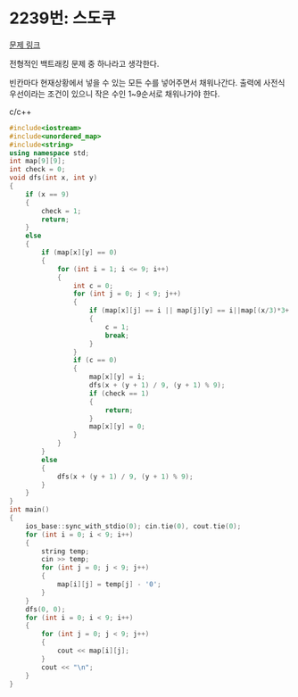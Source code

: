 # 2239번: 스도쿠
[문제 링크](https://www.acmicpc.net/problem/2239)

전형적인 백트래킹 문제 중 하나라고 생각한다.

빈칸마다 현재상황에서 넣을 수 있는 모든 수를 넣어주면서 채워나간다. 출력에 사전식 우선이라는 조건이 있으니 작은 수인 1~9순서로 채워나가야 한다.

c/c++

``` c++
#include<iostream>
#include<unordered_map>
#include<string>
using namespace std;
int map[9][9];
int check = 0;
void dfs(int x, int y)
{
	if (x == 9)
	{
		check = 1;
		return;
	}
	else
	{
		if (map[x][y] == 0)
		{
			for (int i = 1; i <= 9; i++)
			{
				int c = 0;
				for (int j = 0; j < 9; j++)
				{
					if (map[x][j] == i || map[j][y] == i||map[(x/3)*3+(j/3)][(y / 3) * 3 + (j % 3)]==i)
					{
						c = 1;
						break;
					}
				}
				if (c == 0)
				{
					map[x][y] = i;
					dfs(x + (y + 1) / 9, (y + 1) % 9);
					if (check == 1)
					{
						return;
					}
					map[x][y] = 0;
				}
			}
		}
		else
		{
			dfs(x + (y + 1) / 9, (y + 1) % 9);
		}
	}
}
int main()
{
	ios_base::sync_with_stdio(0); cin.tie(0), cout.tie(0);
	for (int i = 0; i < 9; i++)
	{
		string temp;
		cin >> temp;
		for (int j = 0; j < 9; j++)
		{
			map[i][j] = temp[j] - '0';
		}
	}
	dfs(0, 0);
	for (int i = 0; i < 9; i++)
	{
		for (int j = 0; j < 9; j++)
		{
			cout << map[i][j];
		}
		cout << "\n";
	}
}
```

